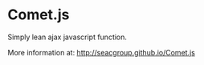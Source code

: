 Comet.js
=======

Simply lean ajax javascript function.

More information at: http://seacgroup.github.io/Comet.js
